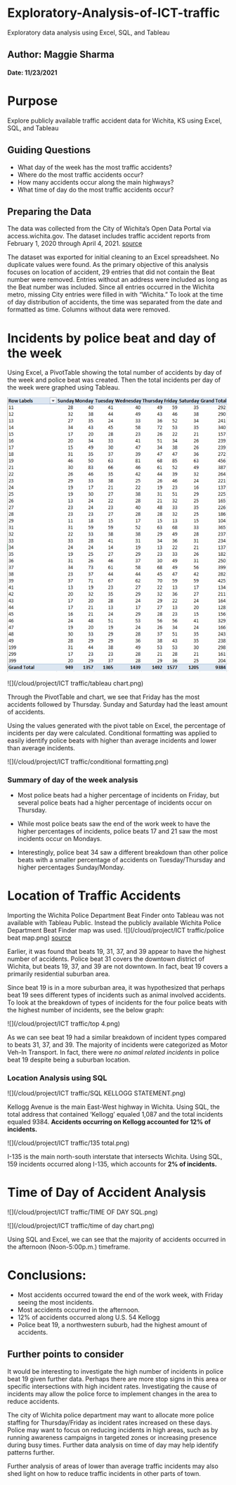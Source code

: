# Exploratory-Analysis-of-ICT-traffic
Exploratory data analysis using Excel, SQL, and Tableau

## Author: Maggie Sharma
#### Date: 11/23/2021


# Purpose
Explore publicly available traffic accident data for Wichita, KS using Excel, SQL, and Tableau

## Guiding Questions

* What day of the week has the most traffic accidents?
* Where do the most traffic accidents occur?
* How many accidents occur along the main highways?
* What time of day do the most traffic accidents occur?

## Preparing the Data


The data was collected from the City of Wichita’s Open Data Portal via access.wichita.gov. The dataset includes traffic accident reports from February 1, 2020 through April 4, 2021. [source](https://ict-opendata-cityofwichita.hub.arcgis.com/datasets/1a082b52f46148bcb73f09cdd142c894_0/about)

The dataset was exported for initial cleaning to an Excel spreadsheet. No duplicate values were found. As the primary objective of this analysis focuses on location of accident, 29 entries that did not contain the Beat number were removed. Entries without an address were included as long as the Beat number was included. Since all entries occurred in the Wichita metro, missing City entries were filled in with “Wichita.”  To look at the time of day distribution of accidents, the time was separated from the date and formatted as time. Columns without data were removed. 

# Incidents by police beat and day of the week

Using Excel, a PivotTable showing the total number of accidents by day of the week and police beat was created. Then the total incidents per day of the week were graphed using Tableau. 

![](https://github.com/maggie-sharma/Exploratory-Analysis-of-ICT-traffic/blob/main/pivot%20table2.png?raw=true)



![](/cloud/project/ICT traffic/tableau chart.png)

Through the PivotTable and chart, we see that Friday has the most accidents followed by Thursday. Sunday and Saturday had the least amount of accidents. 


Using the values generated with the pivot table on Excel, the percentage of incidents per day were calculated. Conditional formatting was applied to easily identify police beats with higher than average incidents and lower than average incidents. 

![](/cloud/project/ICT traffic/conditional formatting.png)

### Summary of day of the week analysis 

* Most police beats had a higher percentage of incidents on Friday, but several police beats had a higher percentage of incidents occur on Thursday. 

* While most police beats saw the end of the work week to have the higher percentages of incidents, police beats 17 and 21 saw the most incidents occur on Mondays.  

* Interestingly, police beat 34 saw a different breakdown than other police beats with a smaller percentage of accidents on Tuesday/Thursday and higher percentages Sunday/Monday.

# Location of Traffic Accidents

Importing the Wichita Police Department Beat Finder onto Tableau was not available with Tableau Public. Instead the publicly available Wichita Police Department Beat Finder map was used. 
![](/cloud/project/ICT traffic/police beat map.png)
[source](https://www.arcgis.com/apps/webappviewer/index.html?id=f3e02b14547c49c9a63a04e33fba04a4)

Earlier, it was found that beats 19, 31, 37, and 39 appear to have the highest number of accidents. Police beat 31 covers the downtown district of Wichita, but beats 19, 37, and 39 are not downtown. In fact, beat 19 covers a primarily residential suburban area. 


Since beat 19 is in a more suburban area, it was hypothesized that perhaps beat 19 sees different types of incidents such as animal involved accidents. To look at the breakdown of types of incidents for the four police beats with the highest number of incidents, see the below graph:

![](/cloud/project/ICT traffic/top 4.png)


As we can see beat 19 had a similar breakdown of incident types compared to beats 31, 37, and 39. The majority of incidents were categorized as Motor Veh-In Transport. In fact, there were *no animal related incidents* in police beat 19 despite being a suburban location. 

### Location Analysis using SQL




![](/cloud/project/ICT traffic/SQL KELLOGG STATEMENT.png)


Kellogg Avenue is the main East-West highway in Wichita. Using SQL, the total address that contained ‘Kellogg’ equaled 1,087 and the total incidents equaled 9384. **Accidents occurring on Kellogg accounted for 12% of incidents.**



![](/cloud/project/ICT traffic/135 total.png)


I-135 is the main north-south interstate that intersects Wichita. Using SQL, 159 incidents occurred along I-135, which accounts for **2% of incidents.**


# Time of Day of Accident Analysis

![](/cloud/project/ICT traffic/TIME OF DAY SQL.png)

![](/cloud/project/ICT traffic/time of day chart.png)

Using SQL and Excel, we can see that the majority of accidents occurred in the afternoon (Noon-5:00p.m.) timeframe. 

# Conclusions: 
* Most accidents occurred toward the end of the work week, with Friday seeing the most incidents.
* Most accidents occurred in the afternoon.
* 12% of accidents occurred along U.S. 54 Kellogg 
* Police beat 19, a northwestern suburb, had the highest amount of accidents. 

## Further points to consider

It would be interesting to investigate the high number of incidents in police beat 19 given further data. Perhaps there are more stop signs in this area or specific intersections with high incident rates. Investigating the cause of incidents may allow the police force to implement changes in the area to reduce accidents. 

The city of Wichita police department may want to allocate more police staffing for Thursday/Friday as incident rates increased on these days. Police may want to focus on reducing incidents in high areas, such as by running awareness campaigns in targeted zones or increasing presence during busy times. Further data analysis on time of day may help identify patterns further.

Further analysis of areas of lower than average traffic incidents may also shed light on how to reduce traffic incidents in other parts of town. 
